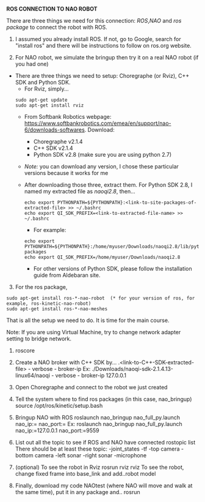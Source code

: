 **ROS CONNECTION TO NAO ROBOT**

There are three things we need for this connection: *ROS*,*NAO* and *ros package* to connect the robot with ROS.
1. I assumed you already install ROS. If not, go to Google, search for "install ros" and there will be instructions to follow on ros.org website.
  
2. For NAO robot, we simulate the bringup then try it on a real NAO robot (if you had one)
- There are three things we need to setup: Choregraphe (or Rviz), C++ SDK and Python SDK.
  - For Rviz, simply...
  ```
  sudo apt-get update
  sudo apt-get install rviz
  ```
  - From Softbank Robotics webpage: https://www.softbankrobotics.com/emea/en/support/nao-6/downloads-softwares. Download:
    - Choregraphe v2.1.4
    - C++ SDK v2.1.4
    - Python SDK v2.8 (make sure you are using python 2.7)
  - *Note:* you can download any version, I chose these particular versions because it works for me
      
  - After downloading those three, extract them. For Python SDK 2.8, I named my extracted file as *naoqi2.8*, then...
    ```
    echo export PYTHONPATH=${PYTHONPATH}:<link-to-site-packages-of-extracted-file> >> ~/.bashrc
    echo export QI_SDK_PREFIX=<link-to-extracted-file-name> >> ~/.bashrc
    ```
    - For example:
    ```
    echo export PYTHONPATH=${PYTHONPATH}:/home/myuser/Downloads/naoqi2.8/lib/python2.7/site-packages
    echo export QI_SDK_PREFIX=/home/myuser/Downloads/naoqi2.8
    ```
    - For other versions of Python SDK, please follow the installation guide from Aldebaran site.
      
3. For the ros package,
  ```
  sudo apt-get install ros-*-nao-robot  (* for your version of ros, for example, ros-kinetic-nao-robot)
  sudo apt-get install ros-*-nao-meshes
  ```
That is all the setup we need to do. It is time for the main course.

Note: If you are using Virtual Machine, try to change network adapter setting to bridge network.

  1) roscore
  
  2) Create a NAO broker with C++ SDK by...
    .<link-to-C++-SDK-extracted-file> - verbose - broker-ip <nao-ip-adress>
    Ex: ./Downloads/naoqi-sdk-2.1.4.13-linux64/naoqi - verbose - broker-ip 127.0.0.1
    
  3) Open Choregraphe and connect to the robot we just created
  
  4) Tell the system where to find ros packages (in this case, nao_bringup)
  source /opt/ros/kinetic/setup.bash
  
  5) Bringup NAO with ROS
  roslaunch nao_bringup nao_full_py.launch nao_ip:=<nao-ip-adress> nao_port:=<nao-port-no>
  Ex: roslaunch nao_bringup nao_full_py.launch nao_ip:=127.0.0.1 nao_port:=9559
  
  6) List out all the topic to see if ROS and NAO have connected
  rostopic list
   There should be at least these topic:
    -joint_states
    -tf
    -top camera
    -bottom camera
    -left sonar
    -right sonar
    -microphone
    
   7) (optional) To see the robot in Rviz
   rosrun rviz rviz
    To see the robot, change fixed frame into base_link and add..robot model
    
   8) Finally, download my code NAOtest (where NAO will move and walk at the same time), put it in any package and..
    rosrun <package> <script>
   Ex: rosrun hello_world NAOtest
   Note: the dialog NAO say can only be viewed in Choregraphe

With real robot, we only need step 1,4,5,6,8 with step 5 being real ip address and port number of NAO.
